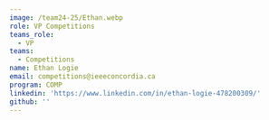 ```yaml
---
image: /team24-25/Ethan.webp
role: VP Competitions
teams_role:
  - VP
teams:
  - Competitions
name: Ethan Logie
email: competitions@ieeeconcordia.ca
program: COMP
linkedin: 'https://www.linkedin.com/in/ethan-logie-478200309/'
github: ''
---
```


